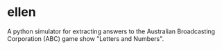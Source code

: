 ellen
=====

A python simulator for extracting answers to the Australian Broadcasting Corporation (ABC) game show "Letters and Numbers".
